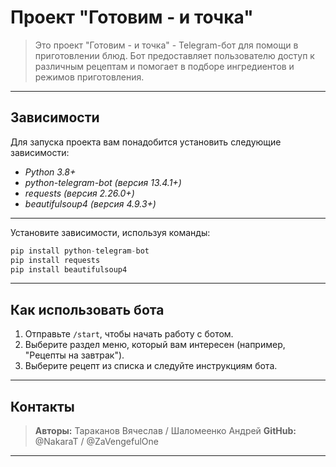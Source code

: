 # __Проект "Готовим - и точка"__
>Это проект "Готовим - и точка" - Telegram-бот для помощи в приготовлении блюд.
>Бот предоставляет пользователю доступ к различным рецептам и помогает в подборе ингредиентов и режимов приготовления.
---
## Зависимости

Для запуска проекта вам понадобится установить следующие зависимости:
- *Python 3.8+*
- *python-telegram-bot (версия 13.4.1+)*
- *requests (версия 2.26.0+)*
- *beautifulsoup4 (версия 4.9.3+)*
---
Установите зависимости, используя команды:

```python
pip install python-telegram-bot
pip install requests
pip install beautifulsoup4
```
---
## Как использовать бота
1. Отправьте `/start`, чтобы начать работу с ботом.
2. Выберите раздел меню, который вам интересен (например, "Рецепты на завтрак").
3. Выберите рецепт из списка и следуйте инструкциям бота.

---
## Контакты
>__Авторы:__ Тараканов Вячеслав / Шаломеенко Андрей
>__GitHub:__ @NakaraT / @ZaVengefulOne
---

